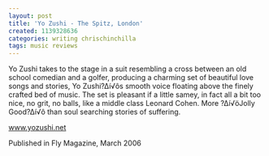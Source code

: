 ```yaml
---
layout: post
title: 'Yo Zushi - The Spitz, London'
created: 1139328636
categories: writing chrischinchilla
tags: music reviews
---
```


Yo Zushi takes to the stage in a suit resembling a cross between an old school comedian and a golfer, producing a charming set of beautiful love songs and stories, Yo Zushi?∆í√ôs smooth voice floating above the finely crafted bed of music. The set is pleasant if a little samey, in fact all a bit too nice, no grit, no balls, like a middle class Leonard Cohen. More ?∆í√öJolly Good?∆í√ô than soul searching stories of suffering.

<a href='http://www.yozushi.net' target='_blank'>www.yozushi.net</a>

Published in Fly Magazine, March 2006
